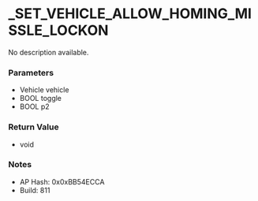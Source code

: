 # _SET_VEHICLE_ALLOW_HOMING_MISSLE_LOCKON

No description available.

### Parameters
* Vehicle vehicle
* BOOL toggle
* BOOL p2

### Return Value
* void

### Notes
* AP Hash: 0x0xBB54ECCA
* Build: 811

